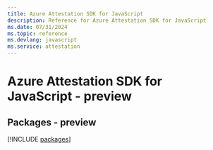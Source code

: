 ```yaml
---
title: Azure Attestation SDK for JavaScript
description: Reference for Azure Attestation SDK for JavaScript
ms.date: 07/31/2024
ms.topic: reference
ms.devlang: javascript
ms.service: attestation
---
```

# Azure Attestation SDK for JavaScript - preview
## Packages - preview
[!INCLUDE [packages](attestation-index.md)]